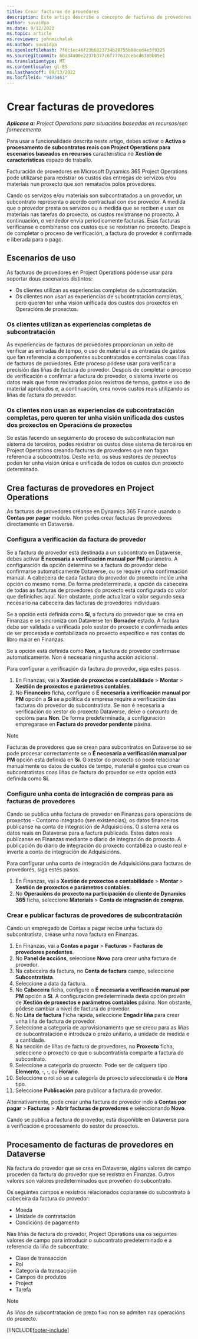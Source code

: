 ```yaml
---
title: Crear facturas de provedores
description: Este artigo describe o concepto de facturas de provedores e explica como crealas en Microsoft Dynamics 365 Project Operations.
author: suvaidya
ms.date: 9/12/2022
ms.topic: article
ms.reviewer: johnmichalak
ms.author: suvaidya
ms.openlocfilehash: 7f6c1ec46f23b6823734b28755b80ced4e3f9325
ms.sourcegitcommit: 60a34a00e2237b377c6f777612cebcd6380b05e1
ms.translationtype: MT
ms.contentlocale: gl-ES
ms.lasthandoff: 09/13/2022
ms.locfileid: "9475461"
---
```

# <a name="create-vendor-invoices"></a>Crear facturas de provedores

_**Aplícase a:** Project Operations para situacións baseadas en recursos/sen fornecemento_

Para usar a funcionalidade descrita neste artigo, debes activar o **Activa o procesamento de subcontratos reais con Project Operations para escenarios baseados en recursos** característica no **Xestión de características** espazo de traballo.

Facturación de provedores en Microsoft Dynamics 365 Project Operations pode utilizarse para rexistrar os custos das entregas de servizos e/ou materiais nun proxecto que son rematados polos provedores.

Cando os servizos e/ou materiais son subcontratados a un provedor, un subcontrato representa o acordo contractual con ese provedor. A medida que o provedor presta os servizos ou a medida que se reciben e usan os materiais nas tarefas do proxecto, os custos rexístranse no proxecto. A continuación, o vendedor envía periodicamente facturas. Esas facturas verifícanse e combínanse cos custos que se rexistran no proxecto. Despois de completar o proceso de verificación, a factura do provedor é confirmada e liberada para o pago.

## <a name="scenarios-for-use"></a>Escenarios de uso

As facturas de provedores en Project Operations pódense usar para soportar dous escenarios distintos:

- Os clientes utilizan as experiencias completas de subcontratación.
- Os clientes non usan as experiencias de subcontratación completas, pero queren ter unha visión unificada dos custos dos proxectos en Operacións de proxectos.

### <a name="customers-use-the-full-subcontracting-experiences"></a>Os clientes utilizan as experiencias completas de subcontratación

As experiencias de facturas de provedores proporcionan un xeito de verificar as entradas de tempo, o uso de material e as entradas de gastos que fan referencia a compoñentes subcontratados e combinalas coas liñas de facturas de provedores. Este proceso pódese usar para verificar a precisión das liñas de factura do provedor. Despois de completar o proceso de verificación e confirmar a factura do provedor, o sistema inverte os datos reais que foron rexistrados polos rexistros de tempo, gastos e uso de material aprobados e, a continuación, crea novos custos reais utilizando as liñas de factura do provedor.

### <a name="customers-dont-use-the-full-subcontracting-experiences-but-want-to-have-a-unified-view-of-costs-on-projects-in-project-operations"></a>Os clientes non usan as experiencias de subcontratación completas, pero queren ter unha visión unificada dos custos dos proxectos en Operacións de proxectos

Se estás facendo un seguimento do proceso de subcontratación nun sistema de terceiros, podes rexistrar os custos dese sistema de terceiros en Project Operations creando facturas de provedores que non fagan referencia a subcontratos. Deste xeito, os seus xestores de proxectos poden ter unha visión única e unificada de todos os custos dun proxecto determinado.

## <a name="create-vendor-invoices-in-project-operations"></a>Crea facturas de provedores en Project Operations

As facturas de provedores créanse en Dynamics 365 Finance usando o **Contas por pagar** módulo. Non podes crear facturas de provedores directamente en Dataverse.

### <a name="set-up-vendor-invoice-verification"></a>Configura a verificación da factura do provedor

Se a factura do provedor está destinada a un subcontrato en Dataverse, debes activar **É necesaria a verificación manual por PM** parámetro. A configuración da opción determina se a factura do provedor debe confirmarse automaticamente Dataverse, ou se require unha confirmación manual. A cabeceira de cada factura do provedor do proxecto inclúe unha opción co mesmo nome. De forma predeterminada, a opción da cabeceira de todas as facturas de provedores do proxecto está configurada co valor que definiches aquí. Non obstante, pode actualizar o valor segundo sexa necesario na cabeceira das facturas de provedores individuais.

Se a opción está definida como **Si**, a factura do provedor que se crea en Finanzas e se sincroniza con Dataverse ten **Borrador** estado. A factura debe ser validada e verificada polo xestor do proxecto e confirmada antes de ser procesada e contabilizada no proxecto específico e nas contas do libro maior en Finanzas.

Se a opción está definida como **Non**, a factura do provedor confírmase automaticamente. Non é necesaria ningunha acción adicional.

Para configurar a verificación da factura do provedor, siga estes pasos.

1. En Finanzas, vai a **Xestión de proxectos e contabilidade** \> **Montar** \> **Xestión de proxectos e parámetros contables**.
1. No **Financeiro** ficha, configure o **É necesaria a verificación manual por PM** opción a **Si** se a política da empresa require a verificación das facturas do provedor do subcontratista. Se non é necesaria a verificación do xestor do proxecto Dataverse, deixe o conxunto de opcións para **Non**. De forma predeterminada, a configuración empregarase en **Factura do provedor pendente** páxina.

> [!NOTE]
> Facturas de provedores que se crean para subcontratos en Dataverse só se pode procesar correctamente se o **É necesaria a verificación manual por PM** opción está definida en **Si**. O xestor do proxecto só pode relacionar manualmente os datos de custos de tempo, material e gastos que crean os subcontratistas coas liñas de factura do provedor se esta opción está definida como **Si**.

### <a name="set-up-a-procurement-integration-account-for-vendor-invoices"></a>Configure unha conta de integración de compras para as facturas de provedores

Cando se publica unha factura de provedor en Finanzas para operacións de proxectos - Contorno integrado (sen existencias), os datos financeiros publícanse na conta de integración de Adquisicións. O sistema xera os datos reais en Dataverse para a factura publicada. Estes datos reais publícanse en Finanzas mediante o diario de integración do proxecto. A publicación do diario de integración do proxecto contabiliza o custo real e inverte a conta de integración de Adquisicións.

Para configurar unha conta de integración de Adquisicións para facturas de provedores, siga estes pasos.

1. En Finanzas, vai a **Xestión de proxectos e contabilidade** \> **Montar** \> **Xestión de proxectos e parámetros contables**.
1. No **Operacións do proxecto na participación do cliente de Dynamics 365** ficha, seleccione **Materiais** \> **Conta de integración de compras**.

### <a name="create-and-post-subcontract-vendor-invoices"></a>Crear e publicar facturas de provedores de subcontratación

Cando un empregado de Contas a pagar recibe unha factura do subcontratista, créase unha nova factura en Finanzas.

1. En Finanzas, vai a **Contas a pagar** \> **Facturas** \> **Facturas de provedores pendentes**.
1. No **Panel de accións**, seleccione **Novo** para crear unha factura de provedor.
1. Na cabeceira da factura, no **Conta de factura** campo, seleccione **Subcontratista**.
1. Seleccione a data da factura.
1. No **Cabeceira** ficha, configure o **É necesaria a verificación manual por PM** opción a **Si**. A configuración predeterminada desta opción provén de **Xestión de proxectos e parámetros contables** páxina. Non obstante, pódese cambiar a nivel de factura do provedor.
1. No **Liña de factura** Ficha rápida, seleccione **Engadir liña** para crear unha liña de factura de provedor.
1. Seleccione a categoría de aprovisionamento que se creou para as liñas de subcontratación e introduza o prezo unitario, a unidade de medida e a cantidade.
1. Na sección de liñas de factura de provedores, no **Proxecto** ficha, seleccione o proxecto co que o subcontratista comparte a factura do subcontrato.
1. Seleccione a categoría do proxecto. Pode ser de calquera tipo **Elemento**, **·**, **·**, ou **Horario**.
1. Seleccione o rol só se a categoría de proxecto seleccionada é de **Hora** tipo.
1. Seleccione **Publicación** para publicar a factura do provedor.

Alternativamente, pode crear unha factura de provedor indo a **Contas por pagar** \> **Facturas** \> **Abrir facturas de provedores** e seleccionando **Novo**.

Cando se publica a factura do provedor, está dispoñible en Dataverse para a verificación e procesamento do xestor de proxectos.

## <a name="vendor-invoice-processing-in-dataverse"></a>Procesamento de facturas de provedores en Dataverse

Na factura do provedor que se crea en Dataverse, algúns valores de campo proceden da factura do provedor que se rexistra en Finanzas. Outros valores son valores predeterminados que proveñen do subcontrato.

Os seguintes campos e rexistros relacionados copiaranse do subcontrato á cabeceira da factura do provedor:

- Moeda
- Unidade de contratación
- Condicións de pagamento

Nas liñas de factura do provedor, Project Operations usa os seguintes valores de campo para introducir o subcontrato predeterminado e a referencia da liña de subcontrato:

- Clase de transacción
- Rol
- Categoría da transacción
- Campos de produtos
- Project
- Tarefa

> [!NOTE]
> As liñas de subcontratación de prezo fixo non se admiten nas operacións do proxecto.

[!INCLUDE[footer-include](../includes/footer-banner.md)]
